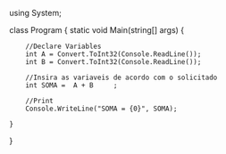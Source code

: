 using System;

class Program
{
    static void Main(string[] args)
    {

        //Declare Variables
        int A = Convert.ToInt32(Console.ReadLine());
        int B = Convert.ToInt32(Console.ReadLine());
        
        //Insira as variaveis de acordo com o solicitado
        int SOMA =  A + B     ;

        //Print
        Console.WriteLine("SOMA = {0}", SOMA);

    }
}

